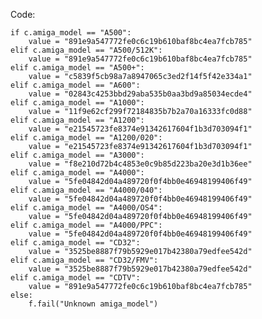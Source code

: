 Code:

    if c.amiga_model == "A500":
        value = "891e9a547772fe0c6c19b610baf8bc4ea7fcb785"
    elif c.amiga_model == "A500/512K":
        value = "891e9a547772fe0c6c19b610baf8bc4ea7fcb785"
    elif c.amiga_model == "A500+":
        value = "c5839f5cb98a7a8947065c3ed2f14f5f42e334a1"
    elif c.amiga_model == "A600":
        value = "02843c4253bbd29aba535b0aa3bd9a85034ecde4"
    elif c.amiga_model == "A1000":
        value = "11f9e62cf299f72184835b7b2a70a16333fc0d88"
    elif c.amiga_model == "A1200":
        value = "e21545723fe8374e91342617604f1b3d703094f1"
    elif c.amiga_model == "A1200/020":
        value = "e21545723fe8374e91342617604f1b3d703094f1"
    elif c.amiga_model == "A3000":
        value = "f8e210d72b4c4853e0c9b85d223ba20e3d1b36ee"
    elif c.amiga_model == "A4000":
        value = "5fe04842d04a489720f0f4bb0e46948199406f49"
    elif c.amiga_model == "A4000/040":
        value = "5fe04842d04a489720f0f4bb0e46948199406f49"
    elif c.amiga_model == "A4000/OS4":
        value = "5fe04842d04a489720f0f4bb0e46948199406f49"
    elif c.amiga_model == "A4000/PPC":
        value = "5fe04842d04a489720f0f4bb0e46948199406f49"
    elif c.amiga_model == "CD32":
        value = "3525be8887f79b5929e017b42380a79edfee542d"
    elif c.amiga_model == "CD32/FMV":
        value = "3525be8887f79b5929e017b42380a79edfee542d"
    elif c.amiga_model == "CDTV":
        value = "891e9a547772fe0c6c19b610baf8bc4ea7fcb785"
    else:
        f.fail("Unknown amiga_model")
